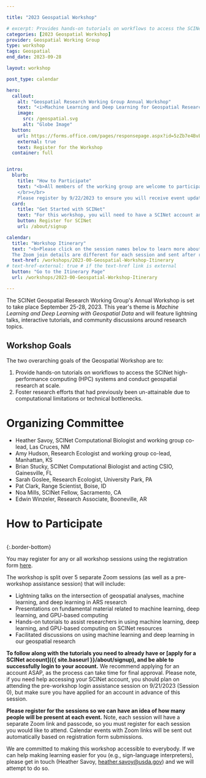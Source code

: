 ```yaml
---

title: "2023 Geospatial Workshop"

# excerpt: Provides hands-on tutorials on workflows to access the SCINet HPC systems and conduct geospatial research at scale and fosters geospatial research efforts.
categories: [2023 Geospatial Workshop]  
provider: Geospatial Working Group
type: workshop
tags: Geospatial
end_date: 2023-09-28  

layout: workshop

post_type: calendar

hero:
  callout:
    alt: "Geospatial Research Working Group Annual Workshop"
    text: "<i>Machine Learning and Deep Learning for Geospatial Research</i> - September 25-28, 2023."
    image:
      src: /geospatial.svg
      alt: "Globe Image"
  button:
    url: https://forms.office.com/pages/responsepage.aspx?id=5zZb7e4BvE6GfuA8-g1Gl9a5kfIudJlNtOCmlBDF0lNUMkhYRUlYS041SUY2MEE2UlBJVVYwUVFRQi4u
    external: true
    text: Register for the Workshop
  container: full


intro:
  blurb:
    title: "How to Participate"
    text: "<b>All members of the working group are welcome to participate!</b> We also welcome anyone interested in learning about the working group, SCINet, or geospatial research.  
    </br></br>
    Please register by 9/22/2023 to ensure you will receive event updates and be added to the workshop project space on SCINet."
  card: 
    title: "Get Started with SCINet"
    text: "For this workshop, you will need to have a SCINet account and be able to successfully log in. We recommend applying for an account as soon as possible."
    button: Register for SCINet
    url: /about/signup

calendar:
  title: "Workshop Itinerary"
  text: "<b>Please click on the session names below to learn more about each session.</b> </br> 
  The Zoom join details are different for each session and sent after registration. If you are unable to join a session, you will still be able to access and work through all the tutorials on your own using the session pages. We will make the Zoom recordings available after the meeting as well."
  text-href: /workshops/2023-00-Geospatial-Workshop-Itinerary
# text-href-external: true # if the text-href link is external
  button: "Go to the Itinerary Page"
  url: /workshops/2023-00-Geospatial-Workshop-Itinerary

---
```


The SCINet Geospatial Research Working Group's Annual Workshop is set to take place September 25-28, 2023. This year's theme is *Machine Learning and Deep Learning with Geospatial Data* and will feature lightning talks, interactive tutorials, and community discussions around research topics.<!--excerpt-->   


## Workshop Goals

The two overarching goals of the Geospatial Workshop are to:

1. Provide hands-on tutorials on workflows to access the SCINet high-performance computing (HPC) systems and conduct geospatial research at scale.
1. Foster research efforts that had previously been un-attainable due to computational limitations or technical bottlenecks. 

# Organizing Committee

* Heather Savoy, SCINet Computational Biologist and working group co-lead, Las Cruces, NM
* Amy Hudson, Research Ecologist and working group co-lead, Manhattan, KS
* Brian Stucky, SCINet Computational Biologist and acting CSIO, Gainesville, FL
* Sarah Goslee, Research Ecologist, University Park, PA
* Pat Clark, Range Scientist, Boise, ID
* Noa Mills, SCINet Fellow, Sacramento, CA
* Edwin Winzeler, Research Associate, Booneville, AR


# How to Participate

<br>
{:.border-bottom}

You may register for any or all workshop sessions using the registration form [here](https://forms.office.com/g/1n2VMfkx3n).

The workshop is split over 5 separate Zoom sessions (as well as a pre-workshop assistance session) that will include:

* Lightning talks on the intersection of geospatial analyses, machine learning, and deep learning in ARS research
* Presentations on fundamental material related to machine learning, deep learning, and GPU-based computing
* Hands-on tutorials to assist researchers in using machine learning, deep learning, and GPU-based computing on SCINet resources
* Facilitated discussions on using machine learning and deep learning in our geospatial research

**To follow along with the tutorials you need to already have or [apply for a SCINet account]({{ site.baseurl }}/about/signup), and be able to successfully login to your account.**  We recommend applying for an account ASAP, as the process can take time for final approval. Please note, if you need help accessing your SCINet account, you should plan on attending the pre-workshop login assistance session on 9/21/2023 (Session 0), but make sure you have applied for an account in advance of this session.

**Please register for the sessions so we can have an idea of how many people will be present at each event.** Note, each session will have a separate Zoom link and passcode, so you must register for each session you would like to attend. Calendar events with Zoom links will be sent out automatically based on registration form submissions. 

We are committed to making this workshop accessible to everybody. If we can help making learning easier for you (e.g., sign-language interpreters), please get in touch (Heather Savoy, [heather.savoy@usda.gov](heather.savoy@usda.gov)) and we will attempt to do so.



<br>








<br>
